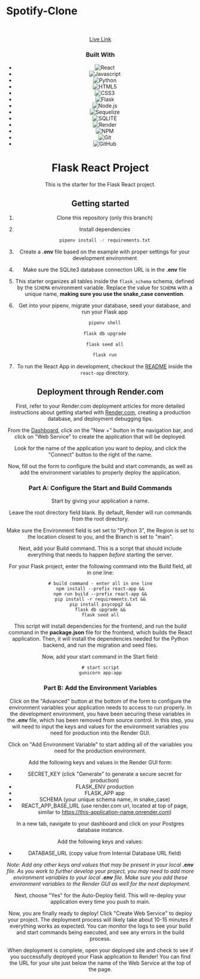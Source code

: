 # Spotify-Clone





  
 <p align="center">


<br />
<div align="center">
    <a href="https://spotify-aa-clone.onrender.com/"> Live Link </a>






### Built With

* ![React](https://img.shields.io/badge/-ReactJs-61DAFB?logo=react&logoColor=white&style=for-the-badge&logoWidth=30)
* ![Javascript](https://img.shields.io/badge/-Javascript-F7DF1E?logo=javascript&logoColor=white&style=for-the-badge&logoWidth=30)
* ![Python](https://img.shields.io/badge/-Python-366D9C?logo=Python&logoColor=white&style=for-the-badge&logoWidth=30)
* ![HTML5](https://img.shields.io/badge/-HTML5-E34F26?logo=html5&logoColor=white&style=for-the-badge&logoWidth=30)
* ![CSS3](https://img.shields.io/badge/-CSS3-1572B6?logo=css3&logoColor=white&style=for-the-badge&logoWidth=30)
* ![Flask](https://img.shields.io/badge/-Flask-020202?logo=flask&logoColor=white&style=for-the-badge&logoWidth=30)
* ![Node.js](https://img.shields.io/badge/-Node.js-339933?logo=node.js&logoColor=white&style=for-the-badge&logoWidth=30)
* ![Sequelize](https://img.shields.io/badge/-Sequelize-52B0E7?logo=sequelize&logoColor=white&style=for-the-badge&logoWidth=30)
* ![SQLITE](https://img.shields.io/badge/-Sqlite-003B57?logo=sqlite&logoColor=white&style=for-the-badge&logoWidth=30)
* ![Render](https://img.shields.io/badge/-Render-4351E8?logo=Render&logoColor=white&style=for-the-badge&logoWidth=30)
* ![NPM](https://img.shields.io/badge/-NPM-CB3837?logo=npm&logoColor=white&style=for-the-badge&logoWidth=30)
* ![Git](https://img.shields.io/badge/-Git-F05032?logo=git&logoColor=white&style=for-the-badge&logoWidth=30)
* ![GitHub](https://img.shields.io/badge/-GitHub-181717?logo=github&logoColor=white&style=for-the-badge&logoWidth=30)

# Flask React Project

This is the starter for the Flask React project.


## Getting started
1. Clone this repository (only this branch)

2. Install dependencies

      ```bash
      pipenv install -r requirements.txt
      ```

3. Create a **.env** file based on the example with proper settings for your
   development environment

4. Make sure the SQLite3 database connection URL is in the **.env** file

5. This starter organizes all tables inside the `flask_schema` schema, defined
   by the `SCHEMA` environment variable.  Replace the value for
   `SCHEMA` with a unique name, **making sure you use the snake_case
   convention**.

6. Get into your pipenv, migrate your database, seed your database, and run your Flask app

   ```bash
   pipenv shell
   ```

   ```bash
   flask db upgrade
   ```

   ```bash
   flask seed all
   ```

   ```bash
   flask run
   ```

7. To run the React App in development, checkout the [README](./react-app/README.md) inside the `react-app` directory.


## Deployment through Render.com

First, refer to your Render.com deployment articles for more detailed
instructions about getting started with [Render.com], creating a production
database, and deployment debugging tips.

From the [Dashboard], click on the "New +" button in the navigation bar, and
click on "Web Service" to create the application that will be deployed.

Look for the name of the application you want to deploy, and click the "Connect"
button to the right of the name.

Now, fill out the form to configure the build and start commands, as well as add
the environment variables to properly deploy the application.

### Part A: Configure the Start and Build Commands

Start by giving your application a name.

Leave the root directory field blank. By default, Render will run commands from
the root directory.

Make sure the Environment field is set set to "Python 3", the Region is set to
the location closest to you, and the Branch is set to "main".

Next, add your Build command. This is a script that should include everything
that needs to happen _before_ starting the server.

For your Flask project, enter the following command into the Build field, all in
one line:

```shell
# build command - enter all in one line
npm install --prefix react-app &&
npm run build --prefix react-app &&
pip install -r requirements.txt &&
pip install psycopg2 &&
flask db upgrade &&
flask seed all
```

This script will install dependencies for the frontend, and run the build
command in the __package.json__ file for the frontend, which builds the React
application. Then, it will install the dependencies needed for the Python
backend, and run the migration and seed files.

Now, add your start command in the Start field:

```shell
# start script
gunicorn app:app
```

### Part B: Add the Environment Variables

Click on the "Advanced" button at the bottom of the form to configure the
environment variables your application needs to access to run properly. In the
development environment, you have been securing these variables in the __.env__
file, which has been removed from source control. In this step, you will need to
input the keys and values for the environment variables you need for production
into the Render GUI.

Click on "Add Environment Variable" to start adding all of the variables you
need for the production environment.

Add the following keys and values in the Render GUI form:

- SECRET_KEY (click "Generate" to generate a secure secret for production)
- FLASK_ENV production
- FLASK_APP app
- SCHEMA (your unique schema name, in snake_case)
- REACT_APP_BASE_URL (use render.com url, located at top of page, similar to
  https://this-application-name.onrender.com)

In a new tab, navigate to your dashboard and click on your Postgres database
instance.

Add the following keys and values:

- DATABASE_URL (copy value from Internal Database URL field)

_Note: Add any other keys and values that may be present in your local __.env__
file. As you work to further develop your project, you may need to add more
environment variables to your local __.env__ file. Make sure you add these
environment variables to the Render GUI as well for the next deployment._

Next, choose "Yes" for the Auto-Deploy field. This will re-deploy your
application every time you push to main.

Now, you are finally ready to deploy! Click "Create Web Service" to deploy your
project. The deployment process will likely take about 10-15 minutes if
everything works as expected. You can monitor the logs to see your build and
start commands being executed, and see any errors in the build process.

When deployment is complete, open your deployed site and check to see if you
successfully deployed your Flask application to Render! You can find the URL for
your site just below the name of the Web Service at the top of the page.

[Render.com]: https://render.com/
[Dashboard]: https://dashboard.render.com/
